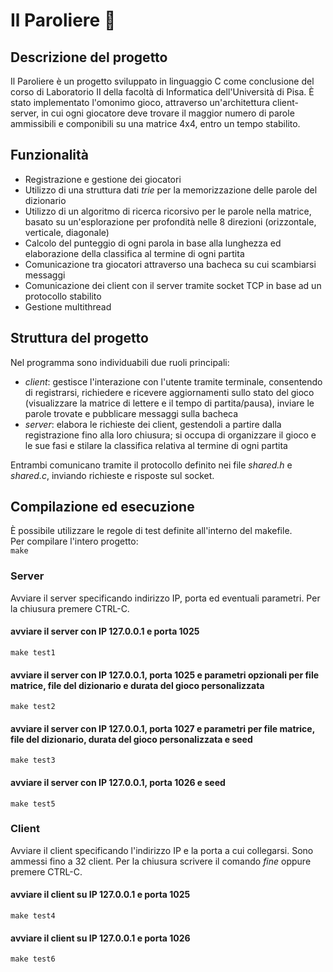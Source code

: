 # Il Paroliere 📝

## **Descrizione del progetto**
Il Paroliere è un progetto sviluppato in linguaggio C come conclusione del corso di Laboratorio II della facoltà di Informatica dell'Università di Pisa.
È stato implementato l'omonimo gioco, attraverso un'architettura client-server, in cui ogni giocatore deve trovare il maggior numero di parole ammissibili e componibili su una matrice 4x4, entro un tempo stabilito.

## **Funzionalità**
 - Registrazione e gestione dei giocatori
 - Utilizzo di una struttura dati *trie* per la memorizzazione delle parole del dizionario
 - Utilizzo di un algoritmo di ricerca ricorsivo per le parole nella matrice, basato su un'esplorazione per profondità nelle 8 direzioni (orizzontale, verticale, diagonale)
 - Calcolo del punteggio di ogni parola in base alla lunghezza ed elaborazione della classifica al termine di ogni partita
 - Comunicazione tra giocatori attraverso una bacheca su cui scambiarsi messaggi
 - Comunicazione dei client con il server tramite socket TCP in base ad un protocollo stabilito
 - Gestione multithread

## **Struttura del progetto**
Nel programma sono individuabili due ruoli principali:
- *client*: gestisce l'interazione con l'utente tramite terminale, consentendo di registrarsi, richiedere e ricevere aggiornamenti sullo stato del gioco (visualizzare la matrice di lettere e il tempo di partita/pausa), inviare le parole trovate e pubblicare messaggi sulla bacheca
- *server*: elabora le richieste dei client, gestendoli a partire dalla registrazione fino alla loro chiusura; si occupa di organizzare il gioco e le sue fasi e stilare la classifica relativa al termine di ogni partita

Entrambi comunicano tramite il protocollo definito nei file *shared.h* e *shared.c*, inviando richieste e risposte sul socket.

## **Compilazione ed esecuzione**
È possibile utilizzare le regole di test definite all'interno del makefile.  
Per compilare l'intero progetto:  
`make`  

### Server
Avviare il server specificando indirizzo IP, porta ed eventuali parametri. Per la chiusura premere CTRL-C.

#### avviare il server con IP 127.0.0.1 e porta 1025
`make test1`

#### avviare il server con IP 127.0.0.1, porta 1025 e parametri opzionali per file matrice, file del dizionario e durata del gioco personalizzata 
`make test2`

#### avviare il server con IP 127.0.0.1, porta 1027 e parametri per file matrice, file del dizionario, durata del gioco personalizzata e seed
`make test3`

#### avviare il server con IP 127.0.0.1, porta 1026 e seed
`make test5`

### Client
Avviare il client specificando l'indirizzo IP e la porta a cui collegarsi. Sono ammessi fino a 32 client. Per la chiusura scrivere il comando *fine* oppure premere CTRL-C.

#### avviare il client su IP 127.0.0.1 e porta 1025
`make test4`

#### avviare il client su IP 127.0.0.1 e porta 1026
`make test6`







